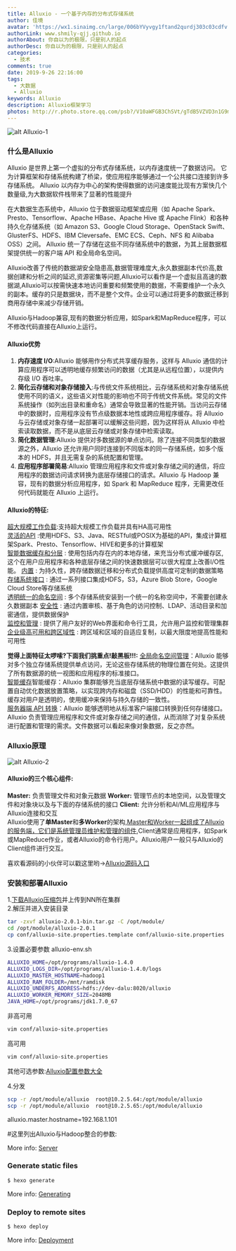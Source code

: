 ```yaml
---
title: Alluxio - 一个基于内存的分布式存储系统
author: 佳境
avatar: 'https://wx1.sinaimg.cn/large/006bYVyvgy1ftand2qurdj303c03cdfv.jpg'
authorLink: www.shmily-qjj.github.io
authorAbout: 你自以为的极限，只是别人的起点
authorDesc: 你自以为的极限，只是别人的起点
categories:
  - 技术
comments: true  
date: 2019-9-26 22:16:00
tags:
  - 大数据
  - Alluxio
keywords: Alluxio
description: Alluxio框架学习
photos: http://r.photo.store.qq.com/psb?/V10aWFGB3ChSVt/gTdB5VZVD3n1G9mwn*nGk.F3ramDY4MDnk44dJkecO0!/r/dL4AAAAAAAAA
---
```

![alt Alluxio-1](https://vi2.xiu123.cn/live/2019/09/24/22/1002v1569336488318656852_b.jpg)   
### 什么是Alluxio  
Alluxio 是世界上第一个虚拟的分布式存储系统，以内存速度统一了数据访问。 它为计算框架和存储系统构建了桥梁，使应用程序能够通过一个公共接口连接到许多存储系统。 Alluxio 以内存为中心的架构使得数据的访问速度能比现有方案快几个数量级,为大数据软件栈带来了显著的性能提升  

在大数据生态系统中，Alluxio 位于数据驱动框架或应用（如 Apache Spark、Presto、Tensorflow、Apache HBase、Apache Hive 或 Apache Flink）和各种持久化存储系统（如 Amazon S3、Google Cloud Storage、OpenStack Swift、GlusterFS、HDFS、IBM Cleversafe、EMC ECS、Ceph、NFS 和 Alibaba OSS）之间。 Alluxio 统一了存储在这些不同存储系统中的数据，为其上层数据框架提供统一的客户端 API 和全局命名空间。

Alluxio改善了传统的数据湖安全隐患高,数据管理难度大,永久数据副本代价高,数据创建和分析之间的延迟,资源密集等问题,Alluxio可以看作是一个虚拟且高速的数据湖,Alluxio可以按需快速本地访问重要和频繁使用的数据，不需要维护一个永久的副本。缓存的只是数据块，而不是整个文件。企业可以通过将更多的数据迁移到商用存储中来减少存储开销。  

Alluxio与Hadoop兼容,现有的数据分析应用，如Spark和MapReduce程序，可以不修改代码直接在Alluxio上运行。  

#### Alluxio优势
1. **内存速度 I/O**:Alluxio 能够用作分布式共享缓存服务，这样与 Alluxio 通信的计算应用程序可以透明地缓存频繁访问的数据（尤其是从远程位置），以提供内存级 I/O 吞吐率。
2. **简化云存储和对象存储接入**:与传统文件系统相比，云存储系统和对象存储系统使用不同的语义，这些语义对性能的影响也不同于传统文件系统。常见的文件系统操作（如列出目录和重命名）通常会导致显著的性能开销。当访问云存储中的数据时，应用程序没有节点级数据本地性或跨应用程序缓存。将 Alluxio 与云存储或对象存储一起部署可以缓解这些问题，因为这样将从 Alluxio 中检索读取数据，而不是从底层云存储或对象存储中检索读取。
3. **简化数据管理**:Alluxio 提供对多数据源的单点访问。除了连接不同类型的数据源之外，Alluxio 还允许用户同时连接到不同版本的同一存储系统，如多个版本的 HDFS，并且无需复杂的系统配置和管理。
4. **应用程序部署简易**:Alluxio 管理应用程序和文件或对象存储之间的通信，将应用程序的数据访问请求转换为底层存储接口的请求。Alluxio 与 Hadoop 兼容，现有的数据分析应用程序，如 Spark 和 MapReduce 程序，无需更改任何代码就能在 Alluxio 上运行。

#### Alluxio的特征:  
[超大规模工作负载](https://www.alluxio.io/blog/store-1-billion-files-in-alluxio-20/):支持超大规模工作负载并具有HA高可用性  
[灵活的API](https://www.alluxio.io/blog/store-1-billion-files-in-alluxio-20/) :使用HDFS、S3、Java、RESTful或POSIX为基础的API，集成计算框架Spark、Presto、Tensorflow、HIVE和更多的计算框架  
[智能数据缓存和分层](https://docs.alluxio.io/os/user/stable/en/advanced/Alluxio-Storage-Management.html) : 使用包括内存在内的本地存储，来充当分布式缓冲缓存区,这个在用户应用程序和各种底层存储之间的快速数据层可以很大程度上改善I/O性能。
[内置](https://docs.alluxio.io/ee/user/stable/en/advanced/Policy-Driven-Data-Management.html) : 为持久性，跨存储数据迁移和分布式负载提供高度可定制的数据策略   
[存储系统接口](https://docs.alluxio.io/os/user/stable/en/ufs/S3.html) : 通过一系列接口集成HDFS，S3，Azure Blob Store，Google Cloud Store等存储系统  
[透明统一的命名空间](https://docs.alluxio.io/os/user/stable/en/advanced/Namespace-Management.html) : 多个存储系统安装到一个统一的名称空间中，不需要创建永久数据副本 
[安全性](https://docs.alluxio.io/os/user/stable/en/advanced/Security.html) : 通过内置审核、基于角色的访问控制、LDAP、活动目录和加密通信，提供数据保护  
[监控和管理](https://docs.alluxio.io/os/user/stable/en/basic/Web-Interface.html) : 提供了用户友好的Web界面和命令行工具，允许用户监控和管理集群  
[企业级高可用和跨区域性](https://docs.alluxio.io/os/user/stable/en/advanced/Tiered-Locality.html) : 跨区域和区域的自适应复制，以最大限度地提高性能和可用性  

__觉得上面特征太啰嗦?下面我们挑重点!敲黑板!!!:__ 
[全局命名空间管理](https://docs.alluxio.io/os/user/stable/en/advanced/Namespace-Management.html)：Alluxio 能够对多个独立存储系统提供单点访问，无论这些存储系统的物理位置在何处。这提供了所有数据源的统一视图和应用程序的标准接口。  
[智能缓存](https://docs.alluxio.io/os/user/stable/en/advanced/Alluxio-Storage-Management.html)智能缓存：Alluxio 集群能够充当底层存储系统中数据的读写缓存。可配置自动优化数据放置策略，以实现跨内存和磁盘（SSD/HDD）的性能和可靠性。缓存对用户是透明的，使用缓冲来保持与持久存储的一致性。  
[服务器端 API 转换](https://docs.alluxio.io/os/user/stable/en/ufs/S3.html)：Alluxio 能够透明地从标准客户端接口转换到任何存储接口。Alluxio 负责管理应用程序和文件或对象存储之间的通信，从而消除了对复杂系统进行配置和管理的需求。文件数据可以看起来像对象数据，反之亦然。  
### Alluxio原理  
![alt Alluxio-2](https://vi1.xiu123.cn/live/2019/09/26/23/1002v1569511241325155301_b.jpg)  
#### Alluxio的三个核心组件:
**Master:** 负责管理文件和对象元数据
**Worker:** 管理节点的本地空间，以及管理文件和对象块以及与下面的存储系统的接口
**Client:** 允许分析和AI/ML应用程序与Alluxio连接和交互  
Alluxio使用了**单Master**和**多Worker**的架构,<u>Master和Worker一起组成了Alluxio的服务端，它们是系统管理员维护和管理的组件</u>,Client通常是应用程序，如Spark或MapReduce作业，或者Alluxio的命令行用户。Alluxio用户一般只与Alluxio的Client组件进行交互。  









喜欢看源码的小伙伴可以戳这里哟->[Alluxio源码入口](https://github.com/Alluxio/alluxio)


### 安装和部署Alluxio  
1.[下载Alluxio压缩包](https://www.alluxio.io/download/)并上传到NN所在集群  
2.解压并进入安装目录  
``` bash
tar -zxvf alluxio-2.0.1-bin.tar.gz -C /opt/module/
cd /opt/module/alluxio-2.0.1
cp conf/alluxio-site.properties.template conf/alluxio-site.properties
```
3.设置必要参数
alluxio-env.sh
```bash
ALLUXIO_HOME=/opt/programs/alluxio-1.4.0
ALLUXIO_LOGS_DIR=/opt/programs/alluxio-1.4.0/logs
ALLUXIO_MASTER_HOSTNAME=hadoop1
ALLUXIO_RAM_FOLDER=/mnt/ramdisk
ALLUXIO_UNDERFS_ADDRESS=hdfs://dev-dalu:8020/alluxio
ALLUXIO_WORKER_MEMORY_SIZE=2048MB
JAVA_HOME=/opt/programs/jdk1.7.0_67
```


非高可用
```bash
vim conf/alluxio-site.properties

```
高可用
```bash
vim conf/alluxio-site.properties

```
其他可选参数:[Alluxio配置参数大全](https://docs.alluxio.io/os/user/stable/cn/reference/Properties-List.html)

4.分发
```bash
scp -r /opt/module/alluxio  root@10.2.5.64:/opt/module/alluxio
scp -r /opt/module/alluxio  root@10.2.5.65:/opt/module/alluxio
```

alluxio.master.hostname=192.168.1.101 

#这里列出Alluxio与Hadoop整合的参数:



More info: [Server](https://hexo.io/docs/server.html)

### Generate static files

``` bash
$ hexo generate
```

More info: [Generating](https://hexo.io/docs/generating.html)

### Deploy to remote sites

``` bash
$ hexo deploy
```

More info: [Deployment](https://hexo.io/docs/deployment.html)